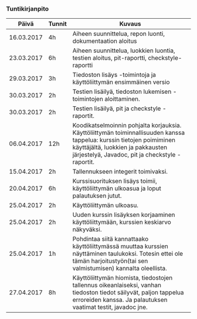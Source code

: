 ### Tuntikirjanpito
Päivä | Tunnit | Kuvaus
--------------- | ----- | ------
16.03.2017 | 4h | Aiheen suunnittelua, repon luonti, dokumentaation aloitus
23.03.2017 | 6h | Aiheen suunnittelua, luokkien luontia, testien aloitus, pit-raportti, checkstyle-raportti 
29.03.2017 | 3h | Tiedoston lisäys -toimintoja ja käyttöliittymän ensimmäinen versio
30.03.2017 | 2h | Testien lisäilyä, tiedoston lukemisen -toimintojen aloittaminen.
30.03.2017 | 2h | Testien lisäilyä, pit ja checkstyle -raportit.
06.04.2017 | 12h | Koodikatselmoinnin pohjalta korjauksia. Käyttöliittymän toiminnallisuuden kanssa tappelua: kurssin tietojen poimiminen käyttäjältä, luokkien ja pakkausten järjestelyä, Javadoc, pit ja checkstyle -raportit.
15.04.2017 | 2h | Tallennukseen integerit toimivaksi.
20.04.2017 | 6h | Kurssisuorituksen lisäys toimii, käyttöliittymän ulkoasua ja loput palautuksen jutut.
25.04.2017 | 2h | Käyttöliittymän ulkoasu.
25.04.2017 | 2h | Uuden kurssin lisäyksen korjaaminen käyttöliittymään, kurssien keskiarvo näkyväksi.
25.04.2017 | 1h | Pohdintaa siitä kannattaako käyttöliittymässä muuttaa kurssien näyttäminen taulukoksi. Totesin ettei ole tämän harjoitustyön(tai sen valmistumisen) kannalta oleellista.
27.04.2017 | 8h | Käyttöliittymän hiomista, tiedostojen tallennus oikeanlaiseksi, vanhan tiedoston tiedot säilyvät, paljon tappelua erroreiden kanssa. Ja palautuksen vaatimat testit, javadoc jne.
